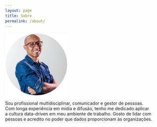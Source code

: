 ```yaml
---
layout: page
title: Sobre
permalink: /about/
---
```


<img src="https://github.com/alesouzaeu/blog/blob/master/images/alessandro.png" width="200">

Sou profissional multidisciplinar, comunicador e gestor de pessoas.  
Com longa experiência em mídia e difusão, tenho me dedicado aplicar   
a cultura data-driven em meu ambiente de trabalho. Gosto de lidar com   
pessoas e acredito no poder que dados proporcionam às organizações.
